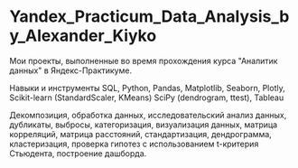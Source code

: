 # Yandex_Practicum_Data_Analysis_by_Alexander_Kiyko
Мои проекты, выполненные во время прохождения курса "Аналитик данных" в Яндекс-Практикуме.

Навыки и инструменты
SQL, Python, Pandas, Matplotlib, Seaborn, Plotly, Scikit-learn (StandardScaler, KMeans) SciPy (dendrogram, ttest), Tableau

Декомпозиция, обработка данных, исследовательский анализ данных, дубликаты, выбросы, категоризация, визуализация данных, матрица корреляций, матрица расстояний, стандартизация, дендрограмма, кластеризация, проверка гипотез с использованием t-критерия Стьюдента, построение дашборда.

